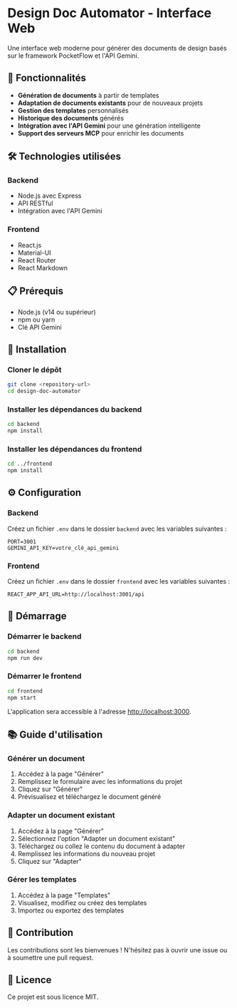 # Design Doc Automator - Interface Web

Une interface web moderne pour générer des documents de design basés sur le framework PocketFlow et l'API Gemini.

## 🚀 Fonctionnalités

- **Génération de documents** à partir de templates
- **Adaptation de documents existants** pour de nouveaux projets
- **Gestion des templates** personnalisés
- **Historique des documents** générés
- **Intégration avec l'API Gemini** pour une génération intelligente
- **Support des serveurs MCP** pour enrichir les documents

## 🛠️ Technologies utilisées

### Backend
- Node.js avec Express
- API RESTful
- Intégration avec l'API Gemini

### Frontend
- React.js
- Material-UI
- React Router
- React Markdown

## 📋 Prérequis

- Node.js (v14 ou supérieur)
- npm ou yarn
- Clé API Gemini

## 🔧 Installation

### Cloner le dépôt
```bash
git clone <repository-url>
cd design-doc-automator
```

### Installer les dépendances du backend
```bash
cd backend
npm install
```

### Installer les dépendances du frontend
```bash
cd ../frontend
npm install
```

## ⚙️ Configuration

### Backend
Créez un fichier `.env` dans le dossier `backend` avec les variables suivantes :
```
PORT=3001
GEMINI_API_KEY=votre_clé_api_gemini
```

### Frontend
Créez un fichier `.env` dans le dossier `frontend` avec les variables suivantes :
```
REACT_APP_API_URL=http://localhost:3001/api
```

## 🚀 Démarrage

### Démarrer le backend
```bash
cd backend
npm run dev
```

### Démarrer le frontend
```bash
cd frontend
npm start
```

L'application sera accessible à l'adresse [http://localhost:3000](http://localhost:3000).

## 📚 Guide d'utilisation

### Générer un document
1. Accédez à la page "Générer"
2. Remplissez le formulaire avec les informations du projet
3. Cliquez sur "Générer"
4. Prévisualisez et téléchargez le document généré

### Adapter un document existant
1. Accédez à la page "Générer"
2. Sélectionnez l'option "Adapter un document existant"
3. Téléchargez ou collez le contenu du document à adapter
4. Remplissez les informations du nouveau projet
5. Cliquez sur "Adapter"

### Gérer les templates
1. Accédez à la page "Templates"
2. Visualisez, modifiez ou créez des templates
3. Importez ou exportez des templates

## 🤝 Contribution

Les contributions sont les bienvenues ! N'hésitez pas à ouvrir une issue ou à soumettre une pull request.

## 📄 Licence

Ce projet est sous licence MIT.